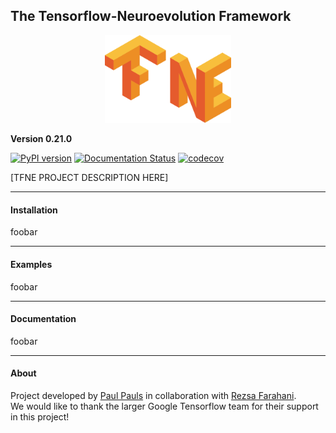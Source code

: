 ## The Tensorflow-Neuroevolution Framework ##

<p align="center">
  <img src="./documentation/source/illustrations/tfne_logo.svg" width="40%" alt="TFNE Logo"/>
</p>

**Version 0.21.0**

[![PyPI version](https://badge.fury.io/py/tfne.svg)](https://badge.fury.io/py/tfne)
[![Documentation Status](https://readthedocs.org/projects/tfne/badge/?version=latest)](https://tfne.readthedocs.io/en/latest/?badge=latest)
[![codecov](https://codecov.io/gh/PaulPauls/Tensorflow-Neuroevolution/branch/dev_tfne_v0.2/graph/badge.svg)](https://codecov.io/gh/PaulPauls/Tensorflow-Neuroevolution)

[TFNE PROJECT DESCRIPTION HERE]


--------------------------------------------------------------------------------

#### Installation ####

foobar


--------------------------------------------------------------------------------

#### Examples ####

foobar


--------------------------------------------------------------------------------

#### Documentation ####

foobar


--------------------------------------------------------------------------------

#### About ####

Project developed by [Paul Pauls](https://github.com/PaulPauls) in collaboration with [Rezsa Farahani](https://www.linkedin.com/in/rezsa). \
We would like to thank the larger Google Tensorflow team for their support in this project!


<!---

Rework Notes:
> Don't list Encodings and algorithms in that checkable format, but only list
  in a regular list all implemented algorithms.
> Mention that algorithm, population and encoding are modularly seperated to
  increase reuse, maintainability, etc
> Mention only the most popular environments in README and list all environments
  in RTD

The **TensorFlow-NeuroEvolution [abbr. TFNE]** framework aims to provide a fast prototyping framework for neuroevolution algorithms realized with Tensorflow 2.x. While the framework is certainly optimized for high performance does the design focus on maintainability, modularity and extendability by allowing for a seamless interchange of the three main concerns of neuroevolution - the genome encoding, the neuroevolution algorithm and the evaluation environment. \
TFNE comes with a variety of pre-implemented neuroevolution algorithms, encodings and environments that are all highly optimized and extensively documented. The phenotypes (Neural Networks encoded through the genome) created through the pre-implemented genome encodings make heavy use of Tensorflow and its internal optimization. The Tensorflow models are exclusively created through the keras functional API and therefore allow for high-performance as well as full compatibility with the rest of the Tensorflow ecosystem. This eliminates a common dread in other evolutionary frameworks in which the evolved genome and its phenotype is not compatible with other machine learning frameworks. \
All neuroevolution algorithms are controlled through the central evolution engine, which initializes required libraries and initiates each step of the evolutionary process. The evolution engine allows for the usage of custom or prototyped algorithms, encodings or environments, given they adhere to the abstract interfaces supplied for each neuroevolution aspect.

---------------------------------------------------------

### Pre-Implemented Algorithms, Encodings and Environments ###

*Neuroevolution Algorithms:*
* [x] (see v0.1) Neuroevolution of Augmenting Topologies (NEAT) [[paper](http://nn.cs.utexas.edu/keyword?stanley:phd04) | doc | code]
* [ ] HyperNEAT [[paper](https://ieeexplore.ieee.org/document/6792316) | doc | code]
* [ ] ES-HyperNEAT [[paper](https://eplex.cs.ucf.edu/papers/risi_gecco10.pdf) | doc | code]
* [ ] DeepNEAT [[paper](https://arxiv.org/abs/1703.00548) | doc | code]
* [X] CoDeepNEAT [[paper](https://arxiv.org/abs/1703.00548) | doc | [code](./tfne/algorithms/codeepneat/)]

*Genome Encodings:*
* [X] (see v0.1) NEAT Encoding [doc | code]
* [X] CoDeepNEAT Encoding [doc | [code](./tfne/encodings/codeepneat/)]

*Genome Encodings:*
* [X] XOR Problem [doc | [code](./tfne/environments/xor_environment.py)]
* [X] (see v0.1) OpenAI Gym CartPole [doc | code]
* [X] CIFAR10 [doc | [code](./tfne/environments/cifar10_environment.py)]

---------------------------------------------------------

### Installation ###

TFNE requires Python 3.7 or later. \
For the required Python packages, see [`./requirements.txt`](./requirements.txt) \
Installation of the system package `graphviz` is required for the usage of the TFNE visualizer.

---------------------------------------------------------

### Documentation ###

Online documentation: https://tfne.readthedocs.io \
Offline documentation: [`./documentation/build/html/index.html`](./documentation/build/html/index.html) \
Both documentations are identical.

---------------------------------------------------------

### Examples ###

For a variety of examples using different algorithms, encodings and environments, see: [`./examples/`](./examples/) \
Example usage of TFNE in a video format will be recorded, uploaded and linked here in the coming months.

--->

